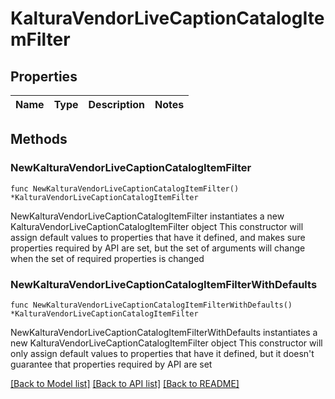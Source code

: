 # KalturaVendorLiveCaptionCatalogItemFilter

## Properties

Name | Type | Description | Notes
------------ | ------------- | ------------- | -------------

## Methods

### NewKalturaVendorLiveCaptionCatalogItemFilter

`func NewKalturaVendorLiveCaptionCatalogItemFilter() *KalturaVendorLiveCaptionCatalogItemFilter`

NewKalturaVendorLiveCaptionCatalogItemFilter instantiates a new KalturaVendorLiveCaptionCatalogItemFilter object
This constructor will assign default values to properties that have it defined,
and makes sure properties required by API are set, but the set of arguments
will change when the set of required properties is changed

### NewKalturaVendorLiveCaptionCatalogItemFilterWithDefaults

`func NewKalturaVendorLiveCaptionCatalogItemFilterWithDefaults() *KalturaVendorLiveCaptionCatalogItemFilter`

NewKalturaVendorLiveCaptionCatalogItemFilterWithDefaults instantiates a new KalturaVendorLiveCaptionCatalogItemFilter object
This constructor will only assign default values to properties that have it defined,
but it doesn't guarantee that properties required by API are set


[[Back to Model list]](../README.md#documentation-for-models) [[Back to API list]](../README.md#documentation-for-api-endpoints) [[Back to README]](../README.md)


